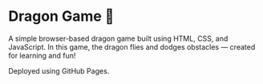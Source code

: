 # Dragon Game 🐉

A simple browser-based dragon game built using HTML, CSS, and JavaScript. In this game, the dragon flies and dodges obstacles — created for learning and fun!

Deployed using GitHub Pages.

